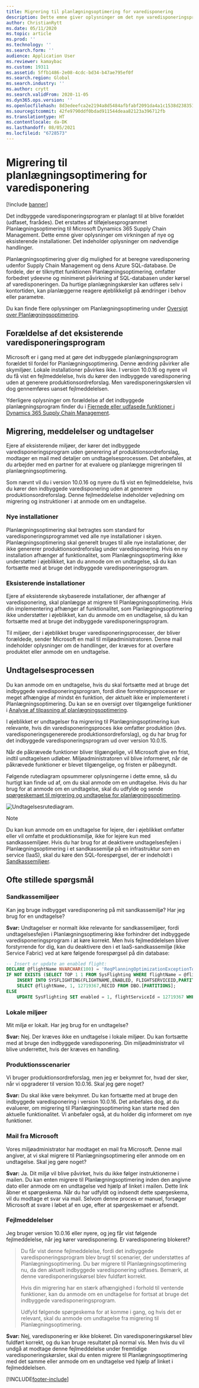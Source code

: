 ```yaml
---
title: Migrering til planlægningsoptimering for varedisponering
description: Dette emne giver oplysninger om det nye varedisponeringsprogram, Planlægningsoptimering, og om migrering fra det eksisterende program.
author: ChristianRytt
ms.date: 05/11/2020
ms.topic: article
ms.prod: ''
ms.technology: ''
ms.search.form: ''
audience: Application User
ms.reviewer: kamaybac
ms.custom: 19311
ms.assetid: 5ffb1486-2e08-4cdc-bd34-b47ae795ef0f
ms.search.region: Global
ms.search.industry: ''
ms.author: crytt
ms.search.validFrom: 2020-11-05
ms.dyn365.ops.version: ''
ms.openlocfilehash: 8d3edeefca2e2194a8d5484afbfabf2091da4a1c1538d238351a5d389177ccfd
ms.sourcegitcommit: 42fe9790ddf0bdad911544deaa82123a396712fb
ms.translationtype: HT
ms.contentlocale: da-DK
ms.lasthandoff: 08/05/2021
ms.locfileid: "6728573"
---
```

# <a name="migration-to-planning-optimization-for-master-planning"></a>Migrering til planlægningsoptimering for varedisponering

[!include [banner](../includes/banner.md)]

Det indbyggede varedisponeringsprogram er planlagt til at blive forældet (udfaset, frarådes). Det erstattes af tilføjelsesprogrammet Planlægningsoptimering til Microsoft Dynamics 365 Supply Chain Management. Dette emne giver oplysninger om virkningen af nye og eksisterende installationer. Det indeholder oplysninger om nødvendige handlinger.

Planlægningsoptimering giver dig mulighed for at beregne varedisponering udenfor Supply Chain Management og dens Azure SQL-database. De fordele, der er tilknyttet funktionen Planlægningsoptimering, omfatter forbedret ydeevne og minimeret påvirkning af SQL-databasen under kørsel af varedisponeringen. Da hurtige planlægningskørsler kan udføres selv i kontortiden, kan planlæggerne reagere øjeblikkeligt på ændringer i behov eller parametre.

Du kan finde flere oplysninger om Planlægningsoptimering under [Oversigt over Planlægningsoptimering](planning-optimization/planning-optimization-overview.md).

## <a name="obsolescence-of-the-existing-master-planning-engine"></a>Forældelse af det eksisterende varedisponeringsprogram

Microsoft er i gang med at gøre det indbyggede planlægningsprogram forældet til fordel for Planlægningsoptimering. Denne ændring påvirker alle skymiljøer. Lokale installationer påvirkes ikke. I version 10.0.16 og nyere vil du få vist en fejlmeddelelse, hvis du kører den indbyggede varedisponering uden at generere produktionsordreforslag. Men varedisponeringskørslen vil dog gennemføres uanset fejlmeddelelsen.

Yderligere oplysninger om forældelse af det indbyggede planlægningsprogram finder du i [Fjernede eller udfasede funktioner i Dynamics 365 Supply Chain Management](../get-started/removed-deprecated-features-scm-updates.md).

## <a name="migration-messages-and-exceptions"></a>Migrering, meddelelser og undtagelser

Ejere af eksisterende miljøer, der kører det indbyggede varedisponeringsprogram uden generering af produktionsordreforslag, modtager en mail med detaljer om undtagelsesprocessen. Det anbefales, at du arbejder med en partner for at evaluere og planlægge migreringen til planlægningsoptimering.

Som nævnt vil du i version 10.0.16 og nyere du få vist en fejlmeddelelse, hvis du kører den indbyggede varedisponering uden at generere produktionsordreforslag. Denne fejlmeddelelse indeholder vejledning om migrering og instruktioner i at anmode om en undtagelse.

### <a name="new-deployments"></a>Nye installationer

Planlægningsoptimering skal betragtes som standard for varedisponeringsprogrammet ved alle nye installationer i skyen. Planlægningsoptimering skal generelt bruges til alle nye installationer, der ikke genererer produktionsordreforslag under varedisponering. Hvis en ny installation afhænger af funktionalitet, som Planlægningsoptimering ikke understøtter i øjeblikket, kan du anmode om en undtagelse, så du kan fortsætte med at bruge det indbyggede varedisponeringsprogram.

### <a name="existing-deployments"></a>Eksisterende installationer

Ejere af eksisterende skybaserede installationer, der afhænger af varedisponering, skal planlægge at migrere til Planlægningsoptimering. Hvis din implementering afhænger af funktionalitet, som Planlægningsoptimering ikke understøtter i øjeblikket, kan du anmode om en undtagelse, så du kan fortsætte med at bruge det indbyggede varedisponeringsprogram.

Til miljøer, der i øjeblikket bruger varedisponeringsprocesser, der bliver forældede, sender Microsoft en mail til miljøadministratoren. Denne mail indeholder oplysninger om de handlinger, der kræves for at overføre produktet eller anmode om en undtagelse.

## <a name="the-exception-process"></a>Undtagelsesprocessen

Du kan anmode om en undtagelse, hvis du skal fortsætte med at bruge det indbyggede varedisponeringsprogram, fordi dine forretningsprocesser er meget afhængige af mindst én funktion, der aktuelt ikke er implementeret i Planlægningsoptimering. Du kan se en oversigt over tilgængelige funktioner i [Analyse af tilpasning af planlægningsoptimering](planning-optimization/planning-optimization-fit-analysis.md).

I øjeblikket er undtagelser fra migrering til Planlægningsoptimering kun relevante, hvis din varedisponeringsproces ikke omfatter produktion (dvs. varedisponeringsgenererede produktionsordreforslag), og du har brug for det indbyggede varedisponeringsprogram ud over version 10.0.15.

Når de påkrævede funktioner bliver tilgængelige, vil Microsoft give en frist, indtil undtagelsen udløber. Miljøadministratoren vil blive informeret, når de påkrævede funktioner er blevet tilgængelige, og fristen er påbegyndt.

Følgende rutediagram opsummerer oplysningerne i dette emne, så du hurtigt kan finde ud af, om du skal anmode om en undtagelse. Hvis du har brug for at anmode om en undtagelse, skal du udfylde og sende [spørgeskemaet til migrering og undtagelse for planlægningsoptimering](https://go.microsoft.com/fwlink/?linkid=2144962).

![Undtagelsesrutediagram.](media/exception-diagram.png "Undtagelsesrutediagram")

> [!NOTE]
> Du kan kun anmode om en undtagelse for lejere, der i øjeblikket omfatter eller vil omfatte et produktionsmiljø, ikke for lejere kun med sandkassemiljøer. Hvis du har brug for at deaktivere undtagelsesfejlen i Planlægningsoptimering i et sandkassemiljø på en infrastruktur som en service (IaaS), skal du køre den SQL-forespørgsel, der er indeholdt i [Sandkassemiljøer](#faq-sandbox).

## <a name="frequently-asked-questions"></a>Ofte stillede spørgsmål

### <a name="sandbox-environments"></a><a name="faq-sandbox"></a>Sandkassemiljøer

Kan jeg bruge indbygget varedisponering på mit sandkassemiljø? Har jeg brug for en undtagelse?

**Svar:** Undtagelser er normalt ikke relevante for sandkassemiljøer, fordi undtagelsesfejlen i Planlægningsoptimering ikke forhindrer det indbyggede varedisponeringsprogram i at køre korrekt. Men hvis fejlmeddelelsen bliver forstyrrende for dig, kan du deaktivere den i et IaaS-sandkassemiljø (ikke Service Fabric) ved at køre følgende forespørgsel på din database:

```sql
-- Insert or update an enabled flight:
DECLARE @flightName NVARCHAR(100) = 'ReqPlanningOptimizationExceptionToggle';
IF NOT EXISTS (SELECT TOP 1 1 FROM SysFlighting WHERE flightName = @flightName)
    INSERT INTO SYSFLIGHTING(FLIGHTNAME,ENABLED, FLIGHTSERVICEID,PARTITION)
    SELECT @flightName, 1, 12719367,RECID FROM DBO.[PARTITIONS];
ELSE
    UPDATE SysFlighting SET enabled = 1, flightServiceId = 12719367 WHERE flightName = @flightName;
```

### <a name="on-premises-environments"></a>Lokale miljøer

Mit miljø er lokalt. Har jeg brug for en undtagelse?

**Svar:** Nej. Der kræves ikke en undtagelse i lokale miljøer. Du kan fortsætte med at bruge den indbyggede varedisponering. Din miljøadministrator vil blive underrettet, hvis der kræves en handling.

### <a name="production-scenarios"></a>Produktionsscenarier

Vi bruger produktionsordreforslag, men jeg er bekymret for, hvad der sker, når vi opgraderer til version 10.0.16. Skal jeg gøre noget?

**Svar:** Du skal ikke være bekymret. Du kan fortsætte med at bruge den indbyggede varedisponering i version 10.0.16. Det anbefales dog, at du evaluerer, om migrering til Planlægningsoptimering kan starte med den aktuelle funktionalitet. Vi anbefaler også, at du holder dig informeret om nye funktioner.

### <a name="email-from-microsoft"></a>Mail fra Microsoft

Vores miljøadministrator har modtaget en mail fra Microsoft. Denne mail angiver, at vi skal migrere til Planlægningsoptimering eller anmode om en undtagelse. Skal jeg gøre noget?

**Svar:** Ja. Dit miljø vil blive påvirket, hvis du ikke følger instruktionerne i mailen. Du kan enten migrere til Planlægningsoptimering inden den angivne dato eller anmode om en undtagelse ved hjælp af linket i mailen. Dette link åbner et spørgeskema. Når du har udfyldt og indsendt dette spørgeskema, vil du modtage et svar via mail. Selvom denne proces er manuel, forsøger Microsoft at svare i løbet af en uge, efter at spørgeskemaet er afsendt.

### <a name="error-messages"></a>Fejlmeddelelser

Jeg bruger version 10.0.16 eller nyere, og jeg får vist følgende fejlmeddelelse, når jeg kører varedisponering. Er varedisponering blokeret?

> Du får vist denne fejlmeddelelse, fordi det indbyggede varedisponeringsprogram blev brugt til scenarier, der understøttes af Planlægningsoptimering. Du bør migrere til Planlægningsoptimering nu, da den aktuelt indbyggede varedisponering udfases. Bemærk, at denne varedisponeringskørsel blev fuldført korrekt.
>
> Hvis din migrering har en stærk afhængighed i forhold til ventende funktioner, kan du anmode om en undtagelse for fortsat at bruge det indbyggede varedisponeringsprogram.
>
> Udfyld følgende spørgeskema for at komme i gang, og hvis det er relevant, skal du anmode om undtagelse fra migrering til Planlægningsoptimering.

**Svar:** Nej, varedisponering er ikke blokeret. Din varedisponeringskørsel blev fuldført korrekt, og du kan bruge resultatet på normal vis. Men hvis du vil undgå at modtage denne fejlmeddelelse under fremtidige varedisponeringskørsler, skal du enten migrere til Planlægningsoptimering med det samme eller anmode om en undtagelse ved hjælp af linket i fejlmeddelelsen.


[!INCLUDE[footer-include](../../includes/footer-banner.md)]
